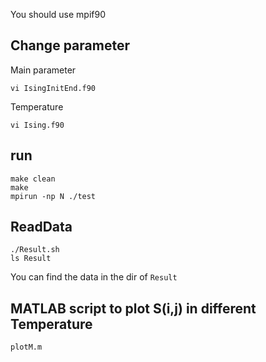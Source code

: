 You should use mpif90
## Change parameter
Main parameter
```
vi IsingInitEnd.f90
```
Temperature
```
vi Ising.f90
```
## run
```
make clean
make
mpirun -np N ./test
```

## ReadData
```
./Result.sh
ls Result
```
You can find the data in the dir of `Result`

## MATLAB script to plot S(i,j) in different Temperature
```
plotM.m
```